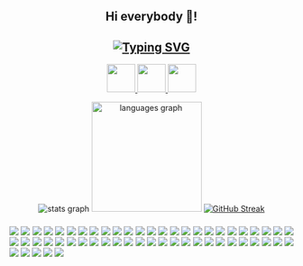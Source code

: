 <h2 align="center">Hi everybody 👋!</h2>

<h2 align="center">
  <a href="https://git.io/typing-svg" target="_blank"><img src="https://readme-typing-svg.demolab.com?font=Fira+Code&weight=900&size=34&pause=2000&color=D83B7D&center=true&width=800&lines=Full-stack+Web+and+Software+Developer;Game+Developer;3D+Modeler" alt="Typing SVG" /></a>
</h2>

<p align="center">
  <a href="https://www.youtube.com/c/giovanibrasiloficial" target="_blank">
    <img height="50" src="https://img.shields.io/badge/youtube-youtube?style=for-the-badge&logo=youtube&color=%233c3c3c">
  </a>
  
  <a href="https://www.linkedin.com/in/giovani-cerejo-brasil/" target="_blank">
    <img height="50" src="https://img.shields.io/badge/linkedin-linkedin?style=for-the-badge&logo=linkedin&color=%233c3c3c">
  </a>
  
  <a href="mailto:giovanicerejobrasil@gmail.com" target="_blank">
    <img height="50" src="https://img.shields.io/badge/email-email?style=for-the-badge&logo=gmail&color=%233c3c3c">
  </a>
</p>

<div align="center">
  <img src="https://github-readme-stats.vercel.app/api?username=giovanicerejobrasil&hide_title=false&hide_rank=false&show_icons=true&include_all_commits=true&count_private=true&disable_animations=false&theme=radical&hide_border=true" alt="stats graph"  />
  <img src="https://github-readme-stats.vercel.app/api/top-langs?username=giovanicerejobrasil&hide_title=false&layout=compact&langs_count=8&theme=radical&hide_border=true&size_weight=0.5&count_weight=0.5" height="195" alt="languages graph"  />
<!--   <a href="https://git.io/streak-stats"><img src="https://streak-stats.demolab.com?user=giovanicerejobrasil&theme=radical&hide_border=true&border_radius=5&date_format=j%20M%5B%20Y%5D&mode=weekly" alt="GitHub Streak" /></a> -->
  <a href="https://git.io/streak-stats"><img src="https://github-readme-streak-stats-jzxj.vercel.app?user=giovanicerejobrasil&theme=radical&hide_border=true&border_radius=5&mode=weekly" alt="GitHub Streak" /></a>
</div>

###

<div align="justify">
  <img src="https://custom-icon-badges.demolab.com/badge/html-html?style=for-the-badge&logo=html5&color=%233c3c3c">
  <img src="https://custom-icon-badges.demolab.com/badge/css-css?style=for-the-badge&logo=css3&color=%233c3c3c">
  <img src="https://custom-icon-badges.demolab.com/badge/tailwind_css-tailwind_css?style=for-the-badge&logo=tailwind&color=%233c3c3c">
  <img src="https://custom-icon-badges.demolab.com/badge/bootstrap-bootstrap?style=for-the-badge&logo=bootstrap&color=%233c3c3c">
  <img src="https://custom-icon-badges.demolab.com/badge/javascript-javascript?style=for-the-badge&logo=javascript&color=%233c3c3c">
  <img src="https://custom-icon-badges.demolab.com/badge/typescript-typescript?style=for-the-badge&logo=typescript&color=%233c3c3c">
  <img src="https://custom-icon-badges.demolab.com/badge/nodejs-nodejs?style=for-the-badge&logo=nodejs&color=%233c3c3c">
  <img src="https://custom-icon-badges.demolab.com/badge/expressjs-expressjs?style=for-the-badge&logo=expressjs&color=%233c3c3c">
  <img src="https://custom-icon-badges.demolab.com/badge/reactjs-reactjs?style=for-the-badge&logo=react&color=%233c3c3c">
  <img src="https://custom-icon-badges.demolab.com/badge/vuejs-vuejs?style=for-the-badge&logo=vuejs&color=%233c3c3c">
  <img src="https://custom-icon-badges.demolab.com/badge/vite-vite?style=for-the-badge&logo=vite&color=%233c3c3c">
  <img src="https://custom-icon-badges.demolab.com/badge/nextjs-nextjs?style=for-the-badge&logo=nextjs&color=%233c3c3c">
  <img src="https://custom-icon-badges.demolab.com/badge/jquery-jquery?style=for-the-badge&logo=jquery&color=%233c3c3c">
  <img src="https://custom-icon-badges.demolab.com/badge/electron-electron?style=for-the-badge&logo=electron&color=%233c3c3c">
  <img src="https://custom-icon-badges.demolab.com/badge/php-php?style=for-the-badge&logo=php&color=%233c3c3c">
  <img src="https://custom-icon-badges.demolab.com/badge/laravel-laravel?style=for-the-badge&logo=laravel&color=%233c3c3c">
  <img src="https://custom-icon-badges.demolab.com/badge/code_igniter-code_igniter?style=for-the-badge&logo=codeigniter&color=%233c3c3c">
  <img src="https://custom-icon-badges.demolab.com/badge/python-python?style=for-the-badge&logo=python&color=%233c3c3c">
  <img src="https://custom-icon-badges.demolab.com/badge/django-django?style=for-the-badge&logo=django&color=%233c3c3c">
  <img src="https://custom-icon-badges.demolab.com/badge/pygame-pygame?style=for-the-badge&logo=pygame&color=%233c3c3c">
  <img src="https://custom-icon-badges.demolab.com/badge/csharp-csharp?style=for-the-badge&logo=csharp&color=%233c3c3c">
  <img src="https://custom-icon-badges.demolab.com/badge/markdown-markdown?style=for-the-badge&logo=markdown&color=%233c3c3c">
  <img src="https://custom-icon-badges.demolab.com/badge/mysql-mysql?style=for-the-badge&logo=mysql&color=%233c3c3c">
  <img src="https://custom-icon-badges.demolab.com/badge/mariadb-mariadb?style=for-the-badge&logo=mariadb&color=%233c3c3c">
  <img src="https://custom-icon-badges.demolab.com/badge/postgresql-postgresql?style=for-the-badge&logo=posrtgresql&color=%233c3c3c">
  <img src="https://custom-icon-badges.demolab.com/badge/sqlite-sqlite?style=for-the-badge&logo=sqlite&color=%233c3c3c">
  <img src="https://custom-icon-badges.demolab.com/badge/mongodb-mongodb?style=for-the-badge&logo=mongodb&color=%233c3c3c">
  <img src="https://custom-icon-badges.demolab.com/badge/docker-docker?style=for-the-badge&logo=docker&color=%233c3c3c">
  <img src="https://custom-icon-badges.demolab.com/badge/git-git?style=for-the-badge&logo=git&color=%233c3c3c">
  <img src="https://custom-icon-badges.demolab.com/badge/github-github?style=for-the-badge&logo=github&color=%233c3c3c">
  <img src="https://custom-icon-badges.demolab.com/badge/gitlab-gitlab?style=for-the-badge&logo=gitlab&color=%233c3c3c">
  <img src="https://custom-icon-badges.demolab.com/badge/postman-postman?style=for-the-badge&logo=postman&color=%233c3c3c">
  <img src="https://custom-icon-badges.demolab.com/badge/visual_studio_code-visual_studio_code?style=for-the-badge&logo=visualstudiocode&color=%233c3c3c">
  <img src="https://custom-icon-badges.demolab.com/badge/phpstorm-phpstorm?style=for-the-badge&logo=phpstorm&color=%233c3c3c">
  <img src="https://custom-icon-badges.demolab.com/badge/webstorm-webstorm?style=for-the-badge&logo=webstorm&color=%233c3c3c">
  <img src="https://custom-icon-badges.demolab.com/badge/jira-jira?style=for-the-badge&logo=jira&color=%233c3c3c">
  <img src="https://custom-icon-badges.demolab.com/badge/youtrack-youtrack?style=for-the-badge&logo=youtrack&color=%233c3c3c">
  <img src="https://custom-icon-badges.demolab.com/badge/slack-slack?style=for-the-badge&logo=slack&color=%233c3c3c">
  <img src="https://custom-icon-badges.demolab.com/badge/filezilla-filezilla?style=for-the-badge&logo=filezilla&color=%233c3c3c">
  <img src="https://custom-icon-badges.demolab.com/badge/dbeaver-dbeaver?style=for-the-badge&logo=dbeaver&color=%233c3c3c">
  <img src="https://custom-icon-badges.demolab.com/badge/github_pages-github_pages?style=for-the-badge&logo=github&color=%233c3c3c">
  <img src="https://custom-icon-badges.demolab.com/badge/vercel-vercel?style=for-the-badge&logo=vercel&color=%233c3c3c">
  <img src="https://custom-icon-badges.demolab.com/badge/notion-notion?style=for-the-badge&logo=notion&color=%233c3c3c">
  <img src="https://custom-icon-badges.demolab.com/badge/adobe-adobe?style=for-the-badge&logo=adobe&color=%233c3c3c">
  <img src="https://custom-icon-badges.demolab.com/badge/linux-linux?style=for-the-badge&logo=linux&color=%233c3c3c">
  <img src="https://custom-icon-badges.demolab.com/badge/ubuntu-ubuntu?style=for-the-badge&logo=ubuntu&color=%233c3c3c">
  <img src="https://custom-icon-badges.demolab.com/badge/audacity-audacity?style=for-the-badge&logo=audacity&color=%233c3c3c">
  <img src="https://custom-icon-badges.demolab.com/badge/godot-godot?style=for-the-badge&logo=godot&color=%233c3c3c">
  <img src="https://custom-icon-badges.demolab.com/badge/unity-unity?style=for-the-badge&logo=unity&color=%233c3c3c">
  <img src="https://custom-icon-badges.demolab.com/badge/gimp-gimp?style=for-the-badge&logo=gimp&color=%233c3c3c">
  <img src="https://custom-icon-badges.demolab.com/badge/inkscape-inkscape?style=for-the-badge&logo=inkscape&color=%233c3c3c">
  <img src="https://custom-icon-badges.demolab.com/badge/photopea-photopea?style=for-the-badge&logo=photopea&color=%233c3c3c">
  <img src="https://custom-icon-badges.demolab.com/badge/google_chrome-google_chrome?style=for-the-badge&logo=googlechrome&color=%233c3c3c">
  <img src="https://custom-icon-badges.demolab.com/badge/obs-obs?style=for-the-badge&logo=obs&color=%233c3c3c">
  <img src="https://custom-icon-badges.demolab.com/badge/blender-blender?style=for-the-badge&logo=blender&color=%233c3c3c">
</div>
